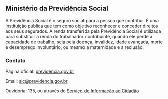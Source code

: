 Ministério da Previdência Social
---

A Previdência Social é o seguro social para a pessoa que contribui. É uma instituição pública que tem como objetivo
reconhecer e conceder direitos aos seus segurados. A renda transferida pela Previdência Social é utilizada para
substituir a renda do trabalhador contribuinte, quando ele perde a capacidade de trabalho, seja pela doença, invalidez,
idade avançada, morte e desemprego involuntário, ou mesmo a maternidade e a reclusão.

### Contato

Página oficial: [previdencia.gov.br](http://previdencia.gov.br/)

Email: [sic@previdencia.gov.br](mailto:sic@previdencia.gov.br)

Ouvidoria: 135, ou através do [Serviço de Informação ao Cidadão](http://www.previdencia.gov.br/acesso-a-informacao/servico-de-informacao-ao-cidadao-sic/)

<script type="application/ld+json">
{ "@context" : "http://schema.org",
  "@type" : "GovernmentOrganization",
  "name": "Ministério da Previdência Social",
  "url" : "http://previdencia.gov.br",
  "contactPoint" : [
    {
      "@type": "ContactPoint",
      "email": "mailto:sic@previdencia.gov.br",
      "telephone" : "+55 135",
      "url": "http://www.previdencia.gov.br/acesso-a-informacao/servico-de-informacao-ao-cidadao-sic/",
      "contactType" : "customer service"
    }]}
</script>